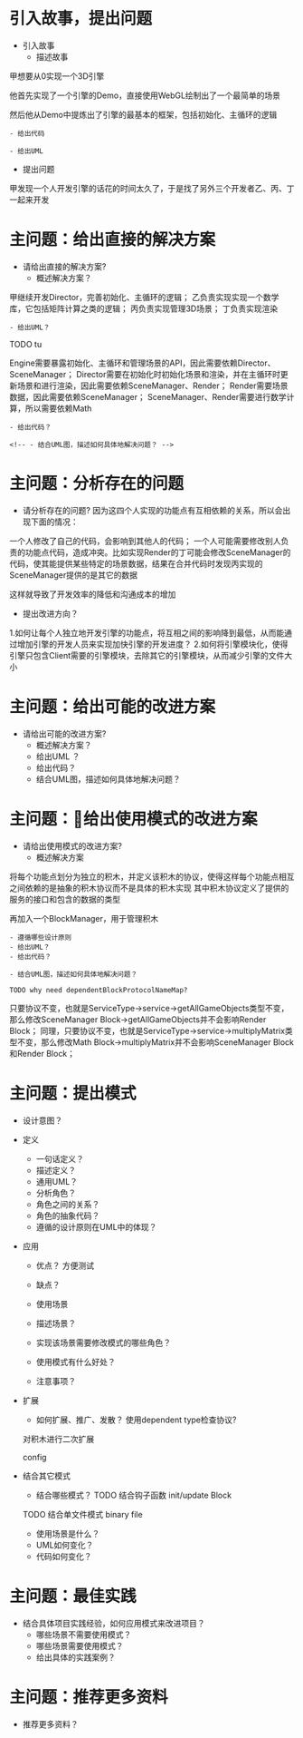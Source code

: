 # 引入故事，提出问题

- 引入故事
    - 描述故事
<!-- 如何让每个人独立地开发引擎的功能点 -->
<!-- 两个开发者同时开发引擎的不同功能点，其中开发者甲负责实现 -->
<!-- 三个开发者同时开发引擎的不同功能点，其中甲负责实现场景，乙负责实现渲染，丙富足实现基础库（如数学库） -->

甲想要从0实现一个3D引擎
<!-- 他首先实现了一个引擎的Demo，直接使用WebGL绘制出了一个最简单的场景，了解了一个引擎包含哪些基本的功能点 -->
他首先实现了一个引擎的Demo，直接使用WebGL绘制出了一个最简单的场景
<!-- 然后他选择首先实现一个数学库，它包括矩阵计算之类的逻辑 -->
然后他从Demo中提炼出了引擎的最基本的框架，包括初始化、主循环的逻辑

    - 给出代码

    - 给出UML

- 提出问题


甲发现一个人开发引擎的话花的时间太久了，于是找了另外三个开发者乙、丙、丁一起来开发

<!-- 如何让每个人独立地开发引擎的功能点，将互相之间的影响降到最低？ -->


# 主问题：给出直接的解决方案

- 请给出直接的解决方案?
    - 概述解决方案？
<!-- 甲负责实现实现一个数学库，它包括矩阵计算之类的逻辑； -->
甲继续开发Director，完善初始化、主循环的逻辑；
乙负责实现实现一个数学库，它包括矩阵计算之类的逻辑；
丙负责实现管理3D场景；
丁负责实现渲染

    - 给出UML？
TODO tu

Engine需要暴露初始化、主循环和管理场景的API，因此需要依赖Director、SceneManager；
Director需要在初始化时初始化场景和渲染，并在主循环时更新场景和进行渲染，因此需要依赖SceneManager、Render；
Render需要场景数据，因此需要依赖SceneManager；
SceneManager、Render需要进行数学计算，所以需要依赖Math

    - 给出代码？

    <!-- - 结合UML图，描述如何具体地解决问题？ -->


# 主问题：分析存在的问题

- 请分析存在的问题?
因为这四个人实现的功能点有互相依赖的关系，所以会出现下面的情况：
<!-- 合并代码时，出现大量冲突； -->
<!-- 多人 -->
一个人修改了自己的代码，会影响到其他人的代码；
一个人可能需要修改别人负责的功能点代码，造成冲突。比如实现Render的丁可能会修改SceneManager的代码，使其能提供某些特定的场景数据，结果在合并代码时发现丙实现的SceneManager提供的是其它的数据
<!-- 它并没有提供； -->

这样就导致了开发效率的降低和沟通成本的增加

- 提出改进方向？

1.如何让每个人独立地开发引擎的功能点，将互相之间的影响降到最低，从而能通过增加引擎的开发人员来实现加快引擎的开发进度？
2.如何将引擎模块化，使得引擎只包含Client需要的引擎模块，去除其它的引擎模块，从而减少引擎的文件大小



# 主问题：给出可能的改进方案

- 请给出可能的改进方案?
    - 概述解决方案？
    - 给出UML ？
    - 给出代码？
    - 结合UML图，描述如何具体地解决问题？

<!-- 再增加一个开发者，开发渲染 -->


# 主问题：给出使用模式的改进方案

- 请给出使用模式的改进方案?
    - 概述解决方案
<!-- 只要解除编辑器和具体的引擎的依赖，并把引擎升级或替换的逻辑隔离出去就可以！新设计的类图如下所示： -->
将每个功能点划分为独立的积木，并定义该积木的协议，使得这样每个功能点相互之间依赖的是抽象的积木协议而不是具体的积木实现
其中积木协议定义了提供的服务的接口和包含的数据的类型

再加入一个BlockManager，用于管理积木



    - 遵循哪些设计原则
    - 给出UML？
    - 给出代码？

    - 结合UML图，描述如何具体地解决问题？

    TODO why need dependentBlockProtocolNameMap?

只要协议不变，也就是ServiceType->service->getAllGameObjects类型不变，那么修改SceneManager Block->getAllGameObjects并不会影响Render Block；
同理，只要协议不变，也就是ServiceType->service->multiplyMatrix类型不变，那么修改Math Block->multiplyMatrix并不会影响SceneManager Block和Render Block；


# 主问题：提出模式


- 设计意图？
- 定义
    - 一句话定义？
    - 描述定义？
    - 通用UML？
    - 分析角色？
    - 角色之间的关系？
    - 角色的抽象代码？
    - 遵循的设计原则在UML中的体现？


- 应用
    - 优点？
方便测试

    - 缺点？
    - 使用场景
    - 描述场景？
    - 实现该场景需要修改模式的哪些角色？
    - 使用模式有什么好处？
    - 注意事项？

- 扩展
    - 如何扩展、推广、发散？
    使用dependent type检查协议?

    <!-- 2.使用契约检查协议? -->

    对积木进行二次扩展




    config





- 结合其它模式
    - 结合哪些模式？
    TODO 结合钩子函数
    init/update Block

    TODO 结合单文件模式
    binary file

    - 使用场景是什么？
    - UML如何变化？
    - 代码如何变化？


# 主问题：最佳实践

- 结合具体项目实践经验，如何应用模式来改进项目？
    - 哪些场景不需要使用模式？
    - 哪些场景需要使用模式？
    - 给出具体的实践案例？


# 主问题：推荐更多资料

- 推荐更多资料？
